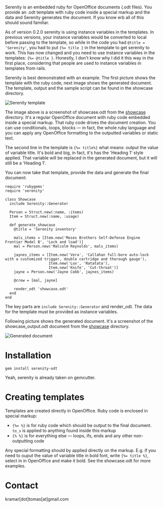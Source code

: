 Serenity is an embedded ruby for OpenOffice documents (.odt files). You provide an .odt template with ruby code inside a special markup and the data and Serenity generates the document. If you know erb all of this should sound familiar.

As of version 0.2.0 serenity is using instance variables in the templates. In previous versions, your instance variables would be converted to local before passing to the template, so while in the code you had `@title = 'Serenity'`, you had to put `{%= title }` in the template to get serenity to work. This has now changed and you need to use instance variables in the templates: `{%= @title }`. Honestly, I don't know why I did it this way in the first place, considering that people are used to instance variables in templates from rails.

Serenity is best demonstrated with an example. The first picture shows the template with the ruby code, next image shows the generated document. The template, output and the sample script can be found in the showcase directory.

![Serenity template](http://github.com/kremso/serenity/blob/master/showcase/imgs/serenity_template.png?raw=true)

The image above is a screenshot of showcase.odt from the [showcase](http://github.com/kremso/serenity/blob/master/showcase) directory. It's a regular OpenOffice document with ruby code embedded inside a special markup. That ruby code drives the document creation. You can use conditionals, loops, blocks &mdash; in fact, the whole ruby language and you can apply any OpenOffice formatting to the outputted variables or static text.

The second line in the template is `{%= title%}` what means: output the value of variable title. It's bold and big, in fact, it's has the 'Heading 1' style applied. That variable will be replaced in the generated document, but it will still be a 'Heading 1'.

You can now take that template, provide the data and generate the final document:

    require 'rubygems'
    require 'serenity'

    class Showcase
      include Serenity::Generator

      Person = Struct.new(:name, :items)
      Item = Struct.new(:name, :usage)

      def generate_showcase
        @title = 'Serenity inventory'

        mals_items = [Item.new('Moses Brothers Self-Defense Engine Frontier Model B', 'Lock and load')]
        mal = Person.new('Malcolm Reynolds', mals_items)

        jaynes_items = [Item.new('Vera', 'Callahan full-bore auto-lock with a customized trigger, double cartridge and thorough gauge'),
                        Item.new('Lux', 'Ratatata'),
                        Item.new('Knife', 'Cut-throat')]
        jayne = Person.new('Jayne Cobb', jaynes_items)

        @crew = [mal, jayne]

        render_odt 'showcase.odt'
      end
    end

The key parts are `include Serenity::Generator` and render_odt. The data for the template must be provided as instance variables.

Following picture shows the generated document. It's a screenshot of the showcase_output.odt document from the [showcase](http://github.com/kremso/serenity/blob/master/showcase) directory.

![Generated document](http://github.com/kremso/serenity/blob/master/showcase/imgs/serenity_output.png?raw=true)

Installation
============

    gem install serenity-odt

Yeah, serenity is already taken on gemcutter.

Creating templates
===================

Templates are created directly in OpenOffice. Ruby code is enclosed in special markup:

+ `{%= %}` is for ruby code which should be output to the final document. `to_s` is applied to anything found inside this markup
+ `{% %}` is for everything else &mdash; loops, ifs, ends and any other non-outputting code

Any special formatting should by applied directly on the markup. E.g. if you need to ouput the value of variable title in bold font, write `{%= title %}`, select in in OpenOffice and make it bold. See the showcase.odt for more examples.

Contact
=======

kramar[dot]tomas[at]gmail.com

